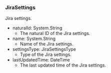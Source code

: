 ### JiraSettings
Jira settings.

- naturalId: System.String
  - The natural ID of the Jira settings.
- name: System.String
  - Name of the Jira settings.
- settingsType: JiraSettingsType
  - Type of the Jira settings.
- lastUpdatedTime: DateTime
  - The last updated time of the Jira settings.
